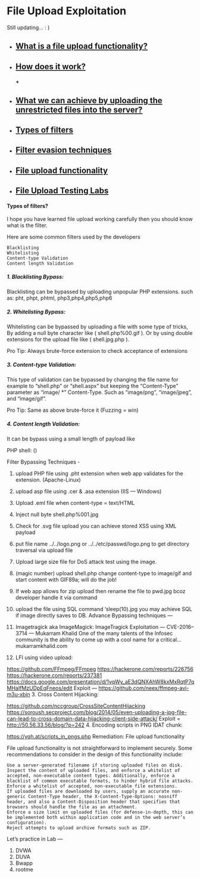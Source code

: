 #  File Upload Exploitation
Still updating... : )

* ##  [  What is a file upload functionality?]()

* ##  [  How does it work?]()
 
   #### + [     ]()

* ##  [  What we can achieve by uploading the unrestricted files into the server?]()
* ##  [  Types of filters]()
* ##  [  Filter evasion techniques]()
* ##  [  File upload functionality]()
* ##  [  File Upload Testing Labs]()

#### Types of filters?

I hope you have learned file upload working carefully then you should know what is the filter.

Here are some common filters used by the developers

    Blacklisting
    Whitelisting
    Content-type Validation
    Content length Validation

##### 1. Blacklisting Bypass:

Blacklisting can be bypassed by uploading unpopular PHP extensions.
such as: pht, phpt, phtml, php3,php4,php5,php6

##### 2. Whitelisting Bypass:

Whitelisting can be bypassed by uploading a file with some type of tricks, By adding a null byte character like ( shell.php%00.gif ). Or by using double extensions for the upload file like ( shell.jpg.php ).

Pro Tip: Always brute-force extension to check acceptance of extensions

##### 3. Content-type Validation:

This type of validation can be bypassed by changing the file name for example to “shell.php” or
“shell.aspx” but keeping the “Content-Type” parameter as “image/ *” Content-Type. Such as
“image/png”, “image/jpeg”, and “image/gif”.

Pro Tip: Same as above brute-force it (Fuzzing = win)

##### 4. Content length Validation:

It can be bypass using a small length of payload like

PHP shell: (<?=`$_GET[x]`?>)

Filter Bypassing Techniques -

1. upload PHP file using .pht extension when web app validates for the extension. (Apache-Linux)

2. upload asp file using .cer & .asa extension (IIS — Windows)

3. Upload .eml file when content-type = text/HTML

4. Inject null byte shell.php%001.jpg

5. Check for .svg file upload you can achieve stored XSS using XML payload

6. put file name ../../logo.png or ../../etc/passwd/logo.png to get directory traversal via upload file

7. Upload large size file for DoS attack test using the image.

8. (magic number) upload shell.php change content-type to image/gif and start content with GIF89a; will do the job!

9. If web app allows for zip upload then rename the file to pwd.jpg bcoz developer handle it via command

10. upload the file using SQL command ‘sleep(10).jpg you may achieve SQL if image directly saves to DB.
Advance Bypassing techniques —
1. Imagetragick aka ImageMagick:
ImageTragick Exploitation — CVE-2016–3714 — Mukarram Khalid
One of the many talents of the Infosec community is the ability to come up with a cool name for a critical…
mukarramkhalid.com
2. LFI using video upload:

https://github.com/FFmpeg/FFmpeg
https://hackerone.com/reports/226756
https://hackerone.com/reports/237381
https://docs.google.com/presentation/d/1yqWy_aE3dQNXAhW8kxMxRqtP7qMHaIfMzUDpEqFneos/edit
Exploit — https://github.com/neex/ffmpeg-avi-m3u-xbin
3. Cross Content Hijacking:

https://github.com/nccgroup/CrossSiteContentHijacking
https://soroush.secproject.com/blog/2014/05/even-uploading-a-jpg-file-can-lead-to-cross-domain-data-hijacking-client-side-attack/
Exploit = http://50.56.33.56/blog/?p=242
4. Encoding scripts in PNG IDAT chunk:

https://yqh.at/scripts_in_pngs.php
Remediation: File upload functionality

File upload functionality is not straightforward to implement securely. Some recommendations to consider in the design of this functionality include:

    Use a server-generated filename if storing uploaded files on disk.
    Inspect the content of uploaded files, and enforce a whitelist of accepted, non-executable content types. Additionally, enforce a blacklist of common executable formats, to hinder hybrid file attacks.
    Enforce a whitelist of accepted, non-executable file extensions.
    If uploaded files are downloaded by users, supply an accurate non-generic Content-Type header, the X-Content-Type-Options: nosniff header, and also a Content-Disposition header that specifies that browsers should handle the file as an attachment.
    Enforce a size limit on uploaded files (for defense-in-depth, this can be implemented both within application code and in the web server’s configuration).
    Reject attempts to upload archive formats such as ZIP.

Let’s practice in Lab —
1. DVWA
2. DUVA
3. Bwapp
4. rootme
